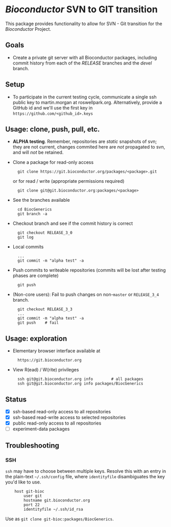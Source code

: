 # _Bioconductor_ SVN to GIT transition

This package provides functionality to allow for SVN - Git transition for
the _Bioconductor_ Project.

## Goals

* Create a private git server with all Bioconductor packages, including commit
  history from each of the _RELEASE_ branches and the _devel_ branch.

## Setup

* To participate in the current testing cycle, communicate a single
  ssh public key to martin.morgan at roswellpark.org. Alternatively,
  provide a GitHub id and we'll use the first key in
  `https://github.com/<github_id>.keys`

## Usage: clone, push, pull, etc.

* **ALPHA testing**. Remember, repositories are *static* snapshots of
  svn; they are not current, changes commited here are *not*
  propagated to svn, and will *not* be retained.

* Clone a package for read-only access

        git clone https://git.bioconductor.org/packages/<package>.git

  or for read / write (appropriate permissions required)

        git clone git@git.bioconductor.org:packages/<package>

* See the branches available

        cd BiocGenerics
        git branch -a

* Checkout branch and see if the commit history is correct

        git checkout RELEASE_3_0
        git log

* Local commits

        ...
        git commit -m "alpha test" -a

* Push commits to writeable repositories (commits will be lost after
  testing phases are complete)

        git push

* (Non-core users): Fail to push changes on non-`master` or
  `RELEASE_3_4` branch.

        git checkout RELEASE_3_3
        ...
        git commit -m "alpha test" -a
        git push    # fail

## Usage: exploration

* Elementary browser interface available at

        https://git.bioconductor.org

* View R(ead) / W(rite) privileges

        ssh git@git.bioconductor.org info        # all packages
        ssh git@git.bioconductor.org info packages/BiocGenerics

## Status

- [x] ssh-based read-only access to all repositories
- [x] ssh-based read-write access to selected repositories
- [x] public read-only access to all repositories
- [ ] experiment-data packages

## Troubleshooting

### SSH

`ssh` may have to choose between multiple keys. Resolve this with an
entry in the plain-text `~/.ssh/config` file, where `identityfile`
disambiguates the key you'd like to use.

        host git-bioc
            user git
            hostname git.bioconductor.org
            port 22
            identityfile ~/.ssh/id_rsa

Use as `git clone git-bioc:packages/BiocGenerics`.
